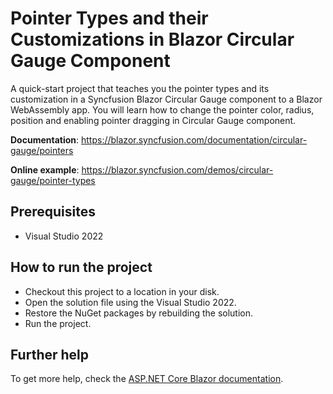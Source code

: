 # Pointer Types and their Customizations in Blazor Circular Gauge Component

A quick-start project that teaches you the pointer types and its customization in a Syncfusion Blazor Circular Gauge component to a Blazor WebAssembly app. You will learn how to change the pointer color, radius, position and enabling pointer dragging in Circular Gauge component.

**Documentation**: https://blazor.syncfusion.com/documentation/circular-gauge/pointers

**Online example**: https://blazor.syncfusion.com/demos/circular-gauge/pointer-types   

## Prerequisites

* Visual Studio 2022

## How to run the project

* Checkout this project to a location in your disk.
* Open the solution file using the Visual Studio 2022.
* Restore the NuGet packages by rebuilding the solution.
* Run the project.

## Further help

To get more help, check the [ASP.NET Core Blazor documentation](https://docs.microsoft.com/en-us/aspnet/core/blazor).
